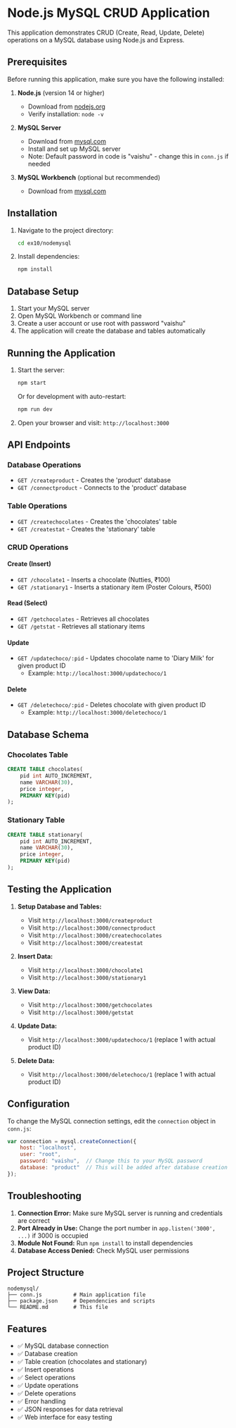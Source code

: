 # Node.js MySQL CRUD Application

This application demonstrates CRUD (Create, Read, Update, Delete) operations on a MySQL database using Node.js and Express.

## Prerequisites

Before running this application, make sure you have the following installed:

1. **Node.js** (version 14 or higher)
   - Download from [nodejs.org](https://nodejs.org/)
   - Verify installation: `node -v`

2. **MySQL Server**
   - Download from [mysql.com](https://dev.mysql.com/downloads/mysql/)
   - Install and set up MySQL server
   - Note: Default password in code is "vaishu" - change this in `conn.js` if needed

3. **MySQL Workbench** (optional but recommended)
   - Download from [mysql.com](https://dev.mysql.com/downloads/workbench/)

## Installation

1. Navigate to the project directory:
   ```bash
   cd ex10/nodemysql
   ```

2. Install dependencies:
   ```bash
   npm install
   ```

## Database Setup

1. Start your MySQL server
2. Open MySQL Workbench or command line
3. Create a user account or use root with password "vaishu"
4. The application will create the database and tables automatically

## Running the Application

1. Start the server:
   ```bash
   npm start
   ```
   Or for development with auto-restart:
   ```bash
   npm run dev
   ```

2. Open your browser and visit: `http://localhost:3000`

## API Endpoints

### Database Operations
- `GET /createproduct` - Creates the 'product' database
- `GET /connectproduct` - Connects to the 'product' database

### Table Operations
- `GET /createchocolates` - Creates the 'chocolates' table
- `GET /createstat` - Creates the 'stationary' table

### CRUD Operations

#### Create (Insert)
- `GET /chocolate1` - Inserts a chocolate (Nutties, ₹100)
- `GET /stationary1` - Inserts a stationary item (Poster Colours, ₹500)

#### Read (Select)
- `GET /getchocolates` - Retrieves all chocolates
- `GET /getstat` - Retrieves all stationary items

#### Update
- `GET /updatechoco/:pid` - Updates chocolate name to 'Diary Milk' for given product ID
  - Example: `http://localhost:3000/updatechoco/1`

#### Delete
- `GET /deletechoco/:pid` - Deletes chocolate with given product ID
  - Example: `http://localhost:3000/deletechoco/1`

## Database Schema

### Chocolates Table
```sql
CREATE TABLE chocolates(
    pid int AUTO_INCREMENT,
    name VARCHAR(30),
    price integer,
    PRIMARY KEY(pid)
);
```

### Stationary Table
```sql
CREATE TABLE stationary(
    pid int AUTO_INCREMENT,
    name VARCHAR(30),
    price integer,
    PRIMARY KEY(pid)
);
```

## Testing the Application

1. **Setup Database and Tables:**
   - Visit `http://localhost:3000/createproduct`
   - Visit `http://localhost:3000/connectproduct`
   - Visit `http://localhost:3000/createchocolates`
   - Visit `http://localhost:3000/createstat`

2. **Insert Data:**
   - Visit `http://localhost:3000/chocolate1`
   - Visit `http://localhost:3000/stationary1`

3. **View Data:**
   - Visit `http://localhost:3000/getchocolates`
   - Visit `http://localhost:3000/getstat`

4. **Update Data:**
   - Visit `http://localhost:3000/updatechoco/1` (replace 1 with actual product ID)

5. **Delete Data:**
   - Visit `http://localhost:3000/deletechoco/1` (replace 1 with actual product ID)

## Configuration

To change the MySQL connection settings, edit the `connection` object in `conn.js`:

```javascript
var connection = mysql.createConnection({
    host: "localhost",
    user: "root",
    password: "vaishu",  // Change this to your MySQL password
    database: "product"  // This will be added after database creation
});
```

## Troubleshooting

1. **Connection Error:** Make sure MySQL server is running and credentials are correct
2. **Port Already in Use:** Change the port number in `app.listen('3000', ...)` if 3000 is occupied
3. **Module Not Found:** Run `npm install` to install dependencies
4. **Database Access Denied:** Check MySQL user permissions

## Project Structure

```
nodemysql/
├── conn.js          # Main application file
├── package.json     # Dependencies and scripts
└── README.md        # This file
```

## Features

- ✅ MySQL database connection
- ✅ Database creation
- ✅ Table creation (chocolates and stationary)
- ✅ Insert operations
- ✅ Select operations
- ✅ Update operations
- ✅ Delete operations
- ✅ Error handling
- ✅ JSON responses for data retrieval
- ✅ Web interface for easy testing
